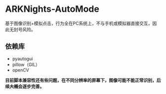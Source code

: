 # ARKNights-AutoMode
基于图像识别+模拟点击，行为全在PC系统上，不与手机或模拟器直接交互，因此无封号风险。

## 依赖库

- pyautogui
- pillow（GIL）
- openCV

**目前脚本兼容性还有些问题，在不同分辨率的屏幕下，图像可能不能正常识别，后续~~大概~~会逐步完善。**

